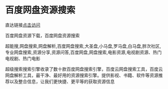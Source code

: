 # 百度网盘资源搜索
直达链接[点击访问](https://so.aizhuanqian.online)

百度网盘资源下载，百度网盘资源搜索

超能搜,网盘搜索,网盘解析,百度网盘搜索,大圣盘,小马盘,罗马盘,白马盘,胖次社区,专业网盘搜索,资源分享,资源问答,百度网盘,网盘搜索,电影资源,电视剧资源、热门电视剧、热门电影

超级搜索搜索引擎收录了数十款百度网盘搜索引擎，百度云网盘搜索工具，百度云网盘解析工具，最干净、最好用的资源搜索引擎。提供影视、书籍、软件等资源推荐以及整合信息，让我们更快捷、更平等的获取资源信息
